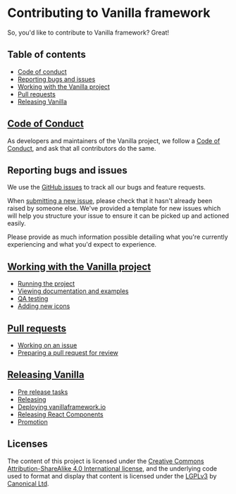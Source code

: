 # Contributing to Vanilla framework

So, you'd like to contribute to Vanilla framework? Great!

## Table of contents

- [Code of conduct](#code-of-conduct)
- [Reporting bugs and issues](#reporting-bugs-and-issues)
- [Working with the Vanilla project](#working-with-the-vanilla-project)
- [Pull requests](#pull-requests)
- [Releasing Vanilla](#releasing-vanilla)

## [Code of Conduct](/CODE_OF_CONDUCT.md)

As developers and maintainers of the Vanilla project, we follow a [Code of Conduct](/CODE_OF_CONDUCT.md), and ask that all contributors do the same.

## Reporting bugs and issues

We use the [GitHub issues](https://github.com/canonical-web-and-design/vanilla-framework/issues) to track all our bugs and feature requests.

When [submitting a new issue](https://github.com/canonical-web-and-design/vanilla-framework/issues/new), please check that it hasn't already been raised by someone else. We've provided a template for new issues which will help you structure your issue to ensure it can be picked up and actioned easily.

Please provide as much information possible detailing what you're currently experiencing and what you'd expect to experience.

## [Working with the Vanilla project](/guides/hacking.md)

- [Running the project](/guides/hacking.md#running-the-project)
- [Viewing documentation and examples](/guides/hacking.md#viewing-documentation-and-examples)
- [QA testing](/guides/hacking.md#qa-testing)
- [Adding new icons](/guides/hacking.md#adding-new-icons)

## [Pull requests](/guides/pull-requests.md)

- [Working on an issue](/guides/pull-requests.md#working-on-an-issue)
- [Preparing a pull request for review](/guides/pull-requests.md#preparing-a-pull-request-for-review)

## [Releasing Vanilla](/guides/release-process.md)

- [Pre release tasks](/guides/release-process.md#pre-release-tasks)
- [Releasing](/guides/release-process.md#releasing)
- [Deploying vanillaframework.io](/guides/release-process.md#deploy-vanillaframeworkio)
- [Releasing React Components](/guides/release-process.md#react-components)
- [Promotion](/guides/release-process.md#promotion)

## Licenses

The content of this project is licensed under the [Creative Commons Attribution-ShareAlike 4.0 International license](https://creativecommons.org/licenses/by-sa/4.0/), and the underlying code used to format and display that content is licensed under the [LGPLv3](http://opensource.org/licenses/lgpl-3.0.html) by [Canonical Ltd](http://www.canonical.com/).
